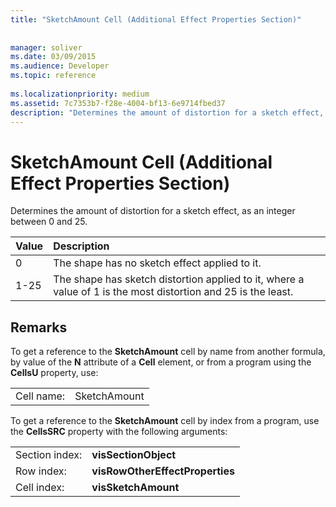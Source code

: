 ```yaml
---
title: "SketchAmount Cell (Additional Effect Properties Section)"
 
 
manager: soliver
ms.date: 03/09/2015
ms.audience: Developer
ms.topic: reference
 
ms.localizationpriority: medium
ms.assetid: 7c7353b7-f28e-4004-bf13-6e9714fbed37
description: "Determines the amount of distortion for a sketch effect, as an integer between 0 and 25."
---
```


# SketchAmount Cell (Additional Effect Properties Section)

Determines the amount of distortion for a sketch effect, as an integer between 0 and 25. 
  
|**Value**|**Description**|
|:-----|:-----|
|0  <br/> |The shape has no sketch effect applied to it. |
|1-25  <br/> |The shape has sketch distortion applied to it, where a value of 1 is the most distortion and 25 is the least. |
   
## Remarks

To get a reference to the **SketchAmount** cell by name from another formula, by value of the **N** attribute of a **Cell** element, or from a program using the **CellsU** property, use: 
  
|||
|:-----|:-----|
| Cell name:  <br/> | SketchAmount  <br/> |
   
To get a reference to the **SketchAmount** cell by index from a program, use the **CellsSRC** property with the following arguments: 
  
|||
|:-----|:-----|
| Section index:  <br/> |**visSectionObject** <br/> |
| Row index:  <br/> |**visRowOtherEffectProperties** <br/> |
| Cell index:  <br/> |**visSketchAmount** <br/> |
   

